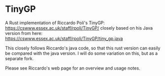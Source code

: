 # TinyGP

A Rust implementation of Riccardo Poli's TinyGP:
	https://cswww.essex.ac.uk/staff/rpoli/TinyGP/
closely based on his Java version from here:
	https://cswww.essex.ac.uk/staff/rpoli/TinyGP/tiny_gp.java

This closely follows Riccardo's java code, so that this rust version
can easily be compared with the java version. I will do some variation
on this, but as a separate fork.

Please see Riccardo's web page for an overview and usage notes.
